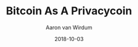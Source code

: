 ---
layout: writing
title: Bitcoin As A Privacycoin
date: 2018-10-03
categories: ['Bitcoin']
author: ['Aaron van Wirdum']
excerpt: Ever since its inception Bitcoin has never really been private. Although Satoshi Nakamoto’s white paper suggests privacy was a design goal of the protocol, government agencies, analytics companies and other interested parties — let’s call them “spies” — have ways to analyze the public blockchain and peer-to-peer network, to cluster Bitcoin addresses and tie them to IP addresses or other identifying information. A lack of privacy is a problem.
external_url: https://bitcoinmagazine.com/articles/bitcoin-privacycoin-tech-making-bitcoin-more-private/
---